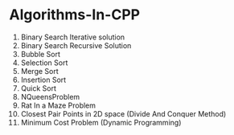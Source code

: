 # Algorithms-In-CPP

1. Binary Search Iterative solution
2. Binary Search Recursive Solution
3. Bubble Sort
4. Selection Sort
5. Merge Sort
6. Insertion Sort
7. Quick Sort
8. NQueensProblem
9. Rat In a Maze Problem 
10. Closest Pair Points in 2D space (Divide And Conquer Method)
11. Minimum Cost Problem (Dynamic Programming)

